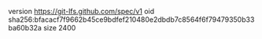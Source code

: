 version https://git-lfs.github.com/spec/v1
oid sha256:bfacacf7f9662b45ce9bdfef210480e2dbdb7c8564f6f79479350b33ba60b32a
size 2400
